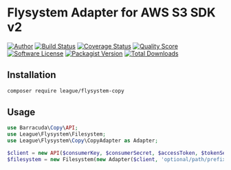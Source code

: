 # Flysystem Adapter for AWS S3 SDK v2

[![Author](http://img.shields.io/badge/author-@frankdejonge-blue.svg?style=flat-square)](https://twitter.com/frankdejonge)
[![Build Status](https://img.shields.io/travis/thephpleague/flysystem-copy/master.svg?style=flat-square)](https://travis-ci.org/thephpleague/flysystem-copy)
[![Coverage Status](https://img.shields.io/scrutinizer/coverage/g/thephpleague/flysystem-copy.svg?style=flat-square)](https://scrutinizer-ci.com/g/thephpleague/flysystem-copy/code-structure)
[![Quality Score](https://img.shields.io/scrutinizer/g/thephpleague/flysystem-copy.svg?style=flat-square)](https://scrutinizer-ci.com/g/thephpleague/flysystem-copy)
[![Software License](https://img.shields.io/badge/license-MIT-brightgreen.svg?style=flat-square)](LICENSE)
[![Packagist Version](https://img.shields.io/packagist/v/league/flysystem-copy.svg?style=flat-square)](https://packagist.org/packages/league/flysystem-copy)
[![Total Downloads](https://img.shields.io/packagist/dt/league/flysystem-copy.svg?style=flat-square)](https://packagist.org/packages/league/flysystem-copy)


## Installation

```bash
composer require league/flysystem-copy
```

## Usage

```php
use Barracuda\Copy\API;
use League\Flysystem\Filesystem;
use League\Flysystem\Copy\CopyAdapter as Adapter;

$client = new API($consumerKey, $consumerSecret, $accessToken, $tokenSecret);
$filesystem = new Filesystem(new Adapter($client, 'optional/path/prefix'));
```
